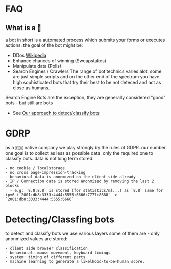 # FAQ

## What is a 	🤖

a bot in short is a automated process which submits your forms or executes actions.
the goal of the bot might be:
  - DDos [Wikipedia](https://en.wikipedia.org/wiki/Denial-of-service_attack)
  - Enhance chances of winning (Sweapstakes)
  - Manipulate data (Polls)
  - Search Engines / Crawlers
The range of bot technics varies alot, some are just simple scripts and on the other end of the spectrum you have high sophisticated
bots that try their best to be not deteced and act as close as humans.

Search Engine Bots are the exception, they are generally considered "good" bots - but still are bots

  - See [Our approach to detect/classify bots](ml.md)

  # GDRP
  as a 🇪🇺 native company we play strongly by the rules of GDPR.
  our number one goal is to collect as less as possible data. only the required one to classify bots.
  data is not long term stored.


    - no cookie / localstorage
    - no cross page-impression-tracking
    - behavioral data is anonmized on the client side already
    - IP / Connection data is stored anonmized by removing the last 2 blocks
      - e.g: `8.8.8.8` is stored (for statistics/ml...) as `8.8` same for ipv6 (`2001:db8:3333:4444:5555:6666:7777:8888` -> `2001:db8:3333:4444:5555:6666`

  # Detecting/Classfing bots

  to detect and classify bots we use various layers some of them are - only anonmized values are stored:

    - client side browser classification
    - behavioral: mouse movement, keyboard timings
    - system: timing of different parts
    - machine learning to generate a likelhood-to-be-human score.